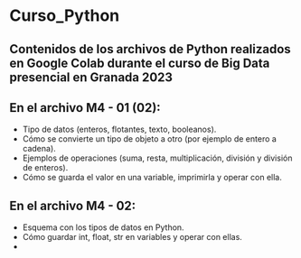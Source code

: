 # Curso_Python

Contenidos de los archivos de Python realizados en Google Colab durante el curso de Big Data presencial en Granada 2023
-

En el archivo M4 - 01 (02):
- 
  - Tipo de datos (enteros, flotantes, texto, booleanos). 
  - Cómo se convierte un tipo de objeto a otro (por ejemplo de entero a cadena).
  - Ejemplos de operaciones (suma, resta, multiplicación, división y división de enteros).
  - Cómo se guarda el valor en una variable, imprimirla y operar con ella.

En el archivo M4 - 02:
- 
  - Esquema con los tipos de datos en Python.
  - Cómo guardar int, float, str en variables y operar con ellas.
  - 

